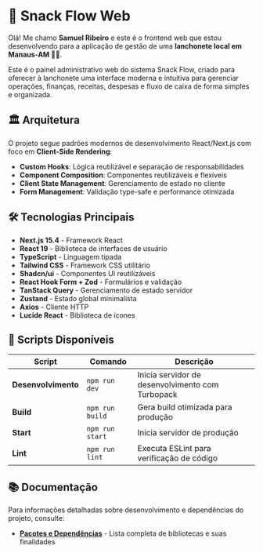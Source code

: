# 🍔 Snack Flow Web
Olá! Me chamo **Samuel Ribeiro** e este é o frontend web que estou desenvolvendo para a aplicação de gestão de uma **lanchonete local em Manaus-AM 🍔🍟**.

Este é o painel administrativo web do sistema Snack Flow, criado para oferecer à lanchonete uma interface moderna e intuitiva para gerenciar operações, finanças, receitas, despesas e fluxo de caixa de forma simples e organizada.

## 🏛️ Arquitetura

O projeto segue padrões modernos de desenvolvimento React/Next.js com foco em **Client-Side Rendering**:

- **Custom Hooks**: Lógica reutilizável e separação de responsabilidades
- **Component Composition**: Componentes reutilizáveis e flexíveis
- **Client State Management**: Gerenciamento de estado no cliente
- **Form Management**: Validação type-safe e performance otimizada

## 🛠️ Tecnologias Principais

- **Next.js 15.4** - Framework React
- **React 19** - Biblioteca de interfaces de usuário
- **TypeScript** - Linguagem tipada
- **Tailwind CSS** - Framework CSS utilitário
- **Shadcn/ui** - Componentes UI reutilizáveis
- **React Hook Form + Zod** - Formulários e validação
- **TanStack Query** - Gerenciamento de estado servidor
- **Zustand** - Estado global minimalista
- **Axios** - Cliente HTTP
- **Lucide React** - Biblioteca de ícones

## 🔄 Scripts Disponíveis

| Script | Comando | Descrição |
|--------|---------|-----------|
| **Desenvolvimento** | `npm run dev` | Inicia servidor de desenvolvimento com Turbopack |
| **Build** | `npm run build` | Gera build otimizada para produção |
| **Start** | `npm run start` | Inicia servidor de produção |
| **Lint** | `npm run lint` | Executa ESLint para verificação de código |

## 📚 Documentação

Para informações detalhadas sobre desenvolvimento e dependências do projeto, consulte:

- **[Pacotes e Dependências](docs/packages.md)** - Lista completa de bibliotecas e suas finalidades